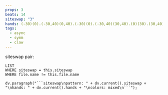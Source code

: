 ```yaml
---
props: 3
beats: 14
siteswap: "3"
hands: (-30)(0).(-30,40)(0,40).(-30)(0).(-30,40)(30,40).(0)(30).(30,40)(0,40).(30)(-30).
tags:
  - async
  - symm
  - claw
---
```


siteswap pair:
```dataview
LIST
WHERE siteswap = this.siteswap
WHERE file.name != this.file.name
```
```dataviewjs
dv.paragraph("```siteswap\npattern: " + dv.current().siteswap + "\nhands: " + dv.current().hands + "\ncolors: mixed\n```");
```
